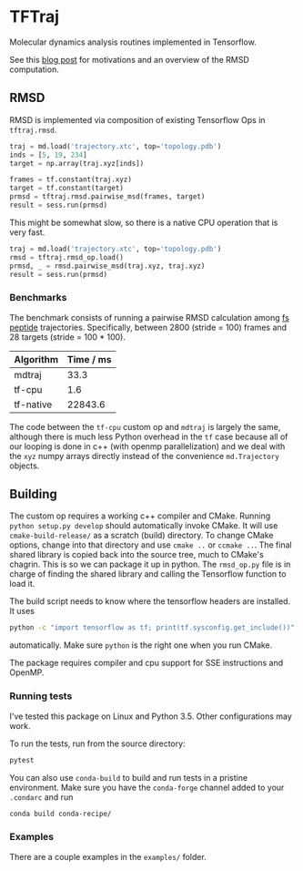 TFTraj
======

Molecular dynamics analysis routines implemented in Tensorflow.

See this [blog post](https://medium.com/@pandelab/tensorflow-rmsd-using-tensorflow-for-things-it-was-not-designed-to-do-ada4c9aa0ea2) for
motivations and an overview of the RMSD computation.

## RMSD

RMSD is implemented via composition of existing Tensorflow Ops in `tftraj.rmsd`. 

```python
traj = md.load('trajectory.xtc', top='topology.pdb')
inds = [5, 19, 234]
target = np.array(traj.xyz[inds])

frames = tf.constant(traj.xyz)
target = tf.constant(target)
prmsd = tftraj.rmsd.pairwise_msd(frames, target)
result = sess.run(prmsd)
```

This might be somewhat slow, so there is a native CPU operation that is very fast. 

```python
traj = md.load('trajectory.xtc', top='topology.pdb')
rmsd = tftraj.rmsd_op.load()
prmsd, _ = rmsd.pairwise_msd(traj.xyz, traj.xyz)
result = sess.run(prmsd)
```

### Benchmarks

The benchmark consists of running a pairwise RMSD calculation among 
[fs peptide](https://figshare.com/articles/Fs_MD_Trajectories/1030363)
trajectories. Specifically, between 2800 (stride = 100) frames and 28 targets
(stride = 100 * 100).


Algorithm | Time / ms
----------|----------
mdtraj    |   33.3
tf-cpu    |    1.6
tf-native | 22843.6

The code between the `tf-cpu` custom op and `mdtraj` is largely the same, although
there is much less Python overhead in the `tf` case because all of our looping
is done in c++ (with openmp parallelization) and we deal with the `xyz` numpy
arrays directly instead of the convenience `md.Trajectory` objects.

## Building

The custom op requires a working c++ compiler and CMake. 
Running `python setup.py develop` should automatically invoke CMake. 
It will use `cmake-build-release/` as a scratch (build) directory. To change
CMake options, change into that directory and use `cmake ..` or `ccmake ..`.
The final shared library is copied back into the source tree, much to CMake's
chagrin. This is so we can package it up in python. The `rmsd_op.py` file
is in charge of finding the shared library and calling the Tensorflow function
to load it.

The build script needs to know where the tensorflow headers are installed. It uses

```bash
python -c "import tensorflow as tf; print(tf.sysconfig.get_include())"
```

automatically. Make sure `python` is the right one when you run CMake.

The package requires compiler and cpu support for SSE instructions and OpenMP. 

### Running tests

I've tested this package on Linux and Python 3.5. Other configurations
may work.

To run the tests, run from the source directory:

```bash
pytest
```

You can also use `conda-build` to build and run tests in a pristine environment. Make
sure you have the `conda-forge` channel added to your `.condarc` and run

```bash
conda build conda-recipe/
```

### Examples

There are a couple examples in the `examples/` folder.
